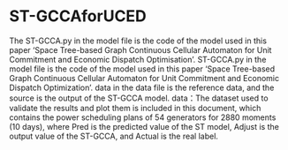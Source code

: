 # ST-GCCAforUCED
The ST-GCCA.py in the model file is the code of the model used in this paper ‘Space Tree-based Graph Continuous Cellular Automaton for Unit Commitment and Economic Dispatch Optimisation’.
ST-GCCA.py in the model file is the code of the model used in this paper ‘Space Tree-based Graph Continuous Cellular Automaton for Unit Commitment and Economic Dispatch Optimization’. data in the data file is the reference data, and the source is the output of the ST-GCCA model.
data：The dataset used to validate the results and plot them is included in this document, which contains the power scheduling plans of 54 generators for 2880 moments (10 days), where Pred is the predicted value of the ST model, Adjust is the output value of the ST-GCCA, and Actual is the real label.
